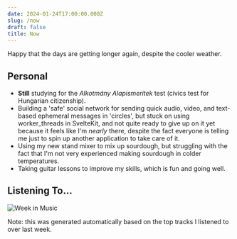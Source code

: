 ```yaml
---
date: 2024-01-24T17:00:00.000Z
slug: /now
draft: false
title: Now
---
```

Happy that the days are getting longer again, despite the cooler weather.

## Personal
- **Still** studying for the _Alkotmány Alapismeritek_ test (civics test for Hungarian citizenship).
- Building a 'safe' social network for sending quick audio, video, and text-based ephemeral messages in 'circles', but stuck on using worker_threads in SvelteKit, and not quite ready to give up on it yet because it feels like I'm *nearly* there, despite the fact everyone is telling me just to spin up another application to take care of it.
- Using my new stand mixer to mix up sourdough, but struggling with the fact that I'm not very experienced making sourdough in colder temperatures.
- Taking guitar lessons to improve my skills, which is fun and going well.

## Listening To...

![Week in Music](/api/week_in_music)

Note: this was generated automatically based on the top tracks I listened to over last week.
